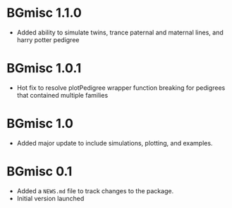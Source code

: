 # BGmisc 1.1.0
* Added ability to simulate twins, trance paternal and maternal lines, and harry potter pedigree

# BGmisc 1.0.1
* Hot fix to resolve plotPedigree wrapper function breaking for pedigrees that contained multiple families

# BGmisc 1.0

* Added major update to include simulations, plotting, and examples. 

# BGmisc 0.1

* Added a `NEWS.md` file to track changes to the package.
* Initial version launched
